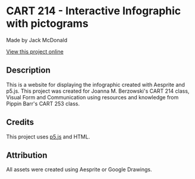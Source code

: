 # CART 214 - Interactive Infographic with pictograms

Made by Jack McDonald

[View this project online](https://mcbeaniee.github.io/214infographic/)

## Description

This is a website for displaying the infographic created with Aesprite and p5.js.
This project was created for Joanna M. Berzowski's CART 214 class, Visual Form and Communication using resources and knowledge from Pippin Barr's CART 253 class.

## Credits

This project uses [p5.js](https://p5js.org) and HTML.

## Attribution

All assets were created using Aesprite or Google Drawings.
